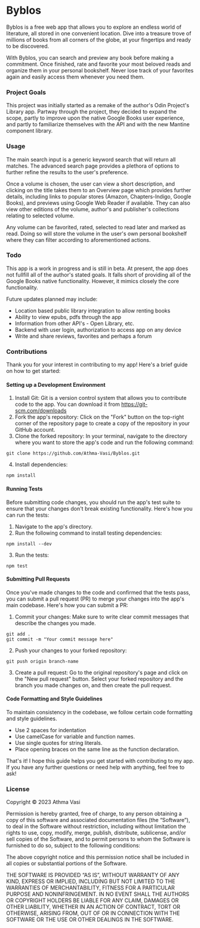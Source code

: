 # Byblos

Byblos is a free web app that allows you to explore an endless world of literature, all stored in one convenient location. Dive into a treasure trove of millions of books from all corners of the globe, at your fingertips and ready to be discovered.

With Byblos, you can search and preview any book before making a commitment. Once finished, rate and favorite your most beloved reads and organize them in your personal bookshelf. Never lose track of your favorites again and easily access them whenever you need them.

### Project Goals

This project was initially started as a remake of the author's Odin Project's Library app. Partway through the project, they decided to expand the scope, partly to improve upon the native Google Books user experience, and partly to familiarize themselves with the API and with the new Mantine component library.

### Usage

The main search input is a generic keyword search that will return all matches. The advanced search page provides a plethora of options to further refine the results to the user's preference.

Once a volume is chosen, the user can view a short description, and clicking on the title takes them to an Overview page which provides further details, including links to popular stores (Amazon, Chapters-Indigo, Google Books), and previews using Google Web Reader if available. They can also view other editions of the volume, author's and publisher's collections relating to selected volume.

Any volume can be favorited, rated, selected to read later and marked as read. Doing so will store the volume in the user's own personal bookshelf where they can filter according to aforementioned actions.

### Todo

This app is a work in progress and is still in beta. At present, the app does not fullfill all of the author's stated goals. It falls short of providing all of the Google Books native functionality. However, it mimics closely the core functionality.

Future updates planned may include:

- Location based public library integration to allow renting books
- Ability to view epubs, pdfs through the app
- Information from other API's - Open Library, etc.
- Backend with user login, authorization to access app on any device
- Write and share reviews, favorites and perhaps a forum

### Contributions

Thank you for your interest in contributing to my app! Here's a brief guide on how to get started:

#### Setting up a Development Environment

1. Install Git: Git is a version control system that allows you to contribute code to the app. You can download it from https://git-scm.com/downloads
2. Fork the app's repository: Click on the "Fork" button on the top-right corner of the repository page to create a copy of the repository in your GitHub account.
3. Clone the forked repository: In your terminal, navigate to the directory where you want to store the app's code and run the following command:

```
git clone https://github.com/Athma-Vasi/Byblos.git
```

4. Install dependencies:

```
npm install
```

#### Running Tests

Before submitting code changes, you should run the app's test suite to ensure that your changes don't break existing functionality. Here's how you can run the tests:

1. Navigate to the app's directory.
2. Run the following command to install testing dependencies:

```
npm install --dev
```

3. Run the tests:

```
npm test
```

#### Submitting Pull Requests

Once you've made changes to the code and confirmed that the tests pass, you can submit a pull request (PR) to merge your changes into the app's main codebase. Here's how you can submit a PR:

1. Commit your changes: Make sure to write clear commit messages that describe the changes you made.

```
git add .
git commit -m "Your commit message here"
```

2. Push your changes to your forked repository:

```
git push origin branch-name
```

3. Create a pull request: Go to the original repository's page and click on the "New pull request" button. Select your forked repository and the branch you made changes on, and then create the pull request.

#### Code Formatting and Style Guidelines

To maintain consistency in the codebase, we follow certain code formatting and style guidelines.

- Use 2 spaces for indentation
- Use camelCase for variable and function names.
- Use single quotes for string literals.
- Place opening braces on the same line as the function declaration.

That's it! I hope this guide helps you get started with contributing to my app. If you have any further questions or need help with anything, feel free to ask!

### License

Copyright © 2023 Athma Vasi

Permission is hereby granted, free of charge, to any person obtaining a copy of this software and associated documentation files (the “Software”), to deal in the Software without restriction, including without limitation the rights to use, copy, modify, merge, publish, distribute, sublicense, and/or sell copies of the Software, and to permit persons to whom the Software is furnished to do so, subject to the following conditions:

The above copyright notice and this permission notice shall be included in all copies or substantial portions of the Software.

THE SOFTWARE IS PROVIDED “AS IS”, WITHOUT WARRANTY OF ANY KIND, EXPRESS OR IMPLIED, INCLUDING BUT NOT LIMITED TO THE WARRANTIES OF MERCHANTABILITY, FITNESS FOR A PARTICULAR PURPOSE AND NONINFRINGEMENT. IN NO EVENT SHALL THE AUTHORS OR COPYRIGHT HOLDERS BE LIABLE FOR ANY CLAIM, DAMAGES OR OTHER LIABILITY, WHETHER IN AN ACTION OF CONTRACT, TORT OR OTHERWISE, ARISING FROM, OUT OF OR IN CONNECTION WITH THE SOFTWARE OR THE USE OR OTHER DEALINGS IN THE SOFTWARE.

```

```

```

```
